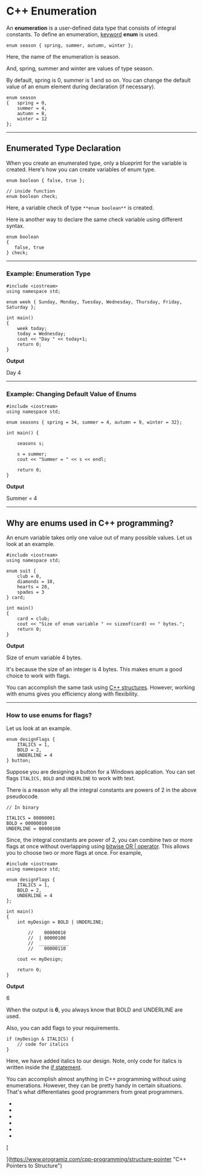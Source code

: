 # C++ Enumeration

An **enumeration** is a user-defined data type that consists of integral constants. To define an enumeration, [keyword](https://www.programiz.com/cpp-programming/keywords-identifiers) **enum** is used.

```
enum season { spring, summer, autumn, winter };
```

Here, the name of the enumeration is season.

And, spring, summer and winter are values of type season.

By default, spring is 0, summer is 1 and so on. You can change the default value of an enum element during declaration (if necessary).

```
enum season 
{   spring = 0, 
    summer = 4, 
    autumn = 8,
    winter = 12
};
```

---

## Enumerated Type Declaration

When you create an enumerated type, only a blueprint for the variable is created. Here's how you can create variables of enum type.

```
enum boolean { false, true };

// inside function
enum boolean check;
```

Here, a variable check of type `**enum boolean**` is created.

Here is another way to declare the same check variable using different syntax.

```
enum boolean 
{ 
   false, true
} check;
```

---

### Example: Enumeration Type

```
#include <iostream>
using namespace std;

enum week { Sunday, Monday, Tuesday, Wednesday, Thursday, Friday, Saturday };

int main()
{
    week today;
    today = Wednesday;
    cout << "Day " << today+1;
    return 0;
}
```

**Output**

Day 4

---

### Example: Changing Default Value of Enums

```
#include <iostream>
using namespace std;

enum seasons { spring = 34, summer = 4, autumn = 9, winter = 32};

int main() {

    seasons s;

    s = summer;
    cout << "Summer = " << s << endl;

    return 0;
}
```

**Output**

Summer = 4

---

## Why are enums used in C++ programming?

An enum variable takes only one value out of many possible values. Let us look at an example.

```
#include <iostream>
using namespace std;

enum suit {
    club = 0,
    diamonds = 10,
    hearts = 20,
    spades = 3
} card;

int main() 
{
    card = club;
    cout << "Size of enum variable " << sizeof(card) << " bytes.";   
    return 0;
}
```

**Output**

Size of enum variable 4 bytes.

It's because the size of an integer is 4 bytes. This makes enum a good choice to work with flags.

You can accomplish the same task using [C++ structures](https://www.programiz.com/cpp-programming/structure). However, working with enums gives you efficiency along with flexibility.

---

### How to use enums for flags?

Let us look at an example.

```
enum designFlags {
	ITALICS = 1,
	BOLD = 2,
	UNDERLINE = 4
} button;
```

Suppose you are designing a button for a Windows application. You can set flags `ITALICS,` `BOLD` and `UNDERLINE` to work with text.

There is a reason why all the integral constants are powers of 2 in the above pseudocode.

```
// In binary

ITALICS = 00000001
BOLD = 00000010
UNDERLINE = 00000100 
```

Since, the integral constants are power of 2, you can combine two or more flags at once without overlapping using [bitwise OR | operator](https://www.programiz.com/cpp-programming/bitwise-operators#or). This allows you to choose two or more flags at once. For example,

```
#include <iostream>
using namespace std;

enum designFlags {
    ITALICS = 1,
    BOLD = 2,
    UNDERLINE = 4
};

int main() 
{
    int myDesign = BOLD | UNDERLINE; 

        //    00000010
        //  | 00000100
        //  ___________
        //    00000110

    cout << myDesign;

    return 0;
}
```

**Output**

6

When the output is **6**, you always know that BOLD and UNDERLINE are used.

Also, you can add flags to your requirements.

```
if (myDesign & ITALICS) {
    // code for italics
}
```

Here, we have added italics to our design. Note, only code for italics is written inside the [if statement](https://www.programiz.com/cpp-programming/if-else).

You can accomplish almost anything in C++ programming without using enumerations. However, they can be pretty handy in certain situations. That's what differentiates good programmers from great programmers.

- [](https://www.programiz.com/cpp-programming/enumeration#introduction)
- [](https://www.programiz.com/cpp-programming/enumeration#enum-declaration)
- [](https://www.programiz.com/cpp-programming/enumeration#example1)
- [](https://www.programiz.com/cpp-programming/enumeration#example2)
- [](https://www.programiz.com/cpp-programming/enumeration#why-use-enums)
- [](https://www.programiz.com/cpp-programming/enumeration#how-to-use-enums)

[

  


](https://www.programiz.com/cpp-programming/structure-pointer "C++ Pointers to Structure")